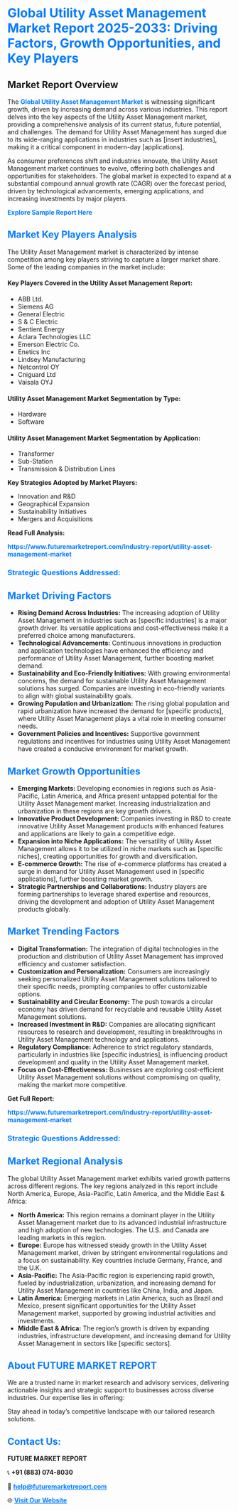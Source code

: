 <h1 style="color: #007BFF;">Global Utility Asset Management Market Report 2025-2033: Driving Factors, Growth Opportunities, and Key Players</h1>

<section id="overview">
<h2>Market Report Overview</h2>
<p>The <a href="https://www.futuremarketreport.com/industry-report/utility-asset-management-market" style="color: #007BFF; text-decoration: none;"><strong>Global Utility Asset Management Market</strong></a> is witnessing significant growth, driven by increasing demand across various industries. This report delves into the key aspects of the Utility Asset Management market, providing a comprehensive analysis of its current status, future potential, and challenges. The demand for Utility Asset Management has surged due to its wide-ranging applications in industries such as [insert industries], making it a critical component in modern-day [applications].</p>
<p>As consumer preferences shift and industries innovate, the Utility Asset Management market continues to evolve, offering both challenges and opportunities for stakeholders. The global market is expected to expand at a substantial compound annual growth rate (CAGR) over the forecast period, driven by technological advancements, emerging applications, and increasing investments by major players.</p>
</section>

<section id="overview">
<p><a href="https://www.futuremarketreport.com/request-sample/reportId=105254" style="color: #007BFF; text-decoration: none;"><strong>Explore Sample Report Here</strong></a></p>
</section>

<section id="key-players">
<h2 style="color: #007BFF;">Market Key Players Analysis</h2>
<p>The Utility Asset Management market is characterized by intense competition among key players striving to capture a larger market share. Some of the leading companies in the market include:</p>
<h4>Key Players Covered in the Utility Asset Management Report:</h4>
<ul><li>ABB Ltd.</li><li>Siemens AG</li><li>General Electric</li><li>S &amp; C Electric</li><li>Sentient Energy</li><li>Aclara Technologies LLC</li><li>Emerson Electric Co.</li><li>Enetics Inc</li><li>Lindsey Manufacturing</li><li>Netcontrol OY</li><li>Cniguard Ltd</li><li>Vaisala OYJ</li></ul>
<h4>Utility Asset Management Market Segmentation by Type:</h4>
<ul><li>Hardware</li><li>Software</li></ul>

<h4>Utility Asset Management Market Segmentation by Application:</h4>
<ul><li>Transformer</li><li>Sub-Station</li><li>Transmission &amp; Distribution Lines</li></ul>
<p><strong>Key Strategies Adopted by Market Players:</strong></p>
<ul>
<li>Innovation and R&D</li>
<li>Geographical Expansion</li>
<li>Sustainability Initiatives</li>
<li>Mergers and Acquisitions</li>
</ul>
</section>

<section>
<p><strong>Read Full Analysis: </strong></p><a href="https://www.futuremarketreport.com/industry-report/utility-asset-management-market" style="color: #007BFF; text-decoration: none;"><strong>https://www.futuremarketreport.com/industry-report/utility-asset-management-market</strong></a>
<h3 style="color: #007BFF;">Strategic Questions Addressed:</h3>
</section>

<section id="driving-factors">
<h2 style="color: #007BFF;">Market Driving Factors</h2>
<ul>
<li><strong>Rising Demand Across Industries:</strong> The increasing adoption of Utility Asset Management in industries such as [specific industries] is a major growth driver. Its versatile applications and cost-effectiveness make it a preferred choice among manufacturers.</li>
<li><strong>Technological Advancements:</strong> Continuous innovations in production and application technologies have enhanced the efficiency and performance of Utility Asset Management, further boosting market demand.</li>
<li><strong>Sustainability and Eco-Friendly Initiatives:</strong> With growing environmental concerns, the demand for sustainable Utility Asset Management solutions has surged. Companies are investing in eco-friendly variants to align with global sustainability goals.</li>
<li><strong>Growing Population and Urbanization:</strong> The rising global population and rapid urbanization have increased the demand for [specific products], where Utility Asset Management plays a vital role in meeting consumer needs.</li>
<li><strong>Government Policies and Incentives:</strong> Supportive government regulations and incentives for industries using Utility Asset Management have created a conducive environment for market growth.</li>
</ul>
</section>

<section id="growth-opportunities">
<h2 style="color: #007BFF;">Market Growth Opportunities</h2>
<ul>
<li><strong>Emerging Markets:</strong> Developing economies in regions such as Asia-Pacific, Latin America, and Africa present untapped potential for the Utility Asset Management market. Increasing industrialization and urbanization in these regions are key growth drivers.</li>
<li><strong>Innovative Product Development:</strong> Companies investing in R&D to create innovative Utility Asset Management products with enhanced features and applications are likely to gain a competitive edge.</li>
<li><strong>Expansion into Niche Applications:</strong> The versatility of Utility Asset Management allows it to be utilized in niche markets such as [specific niches], creating opportunities for growth and diversification.</li>
<li><strong>E-commerce Growth:</strong> The rise of e-commerce platforms has created a surge in demand for Utility Asset Management used in [specific applications], further boosting market growth.</li>
<li><strong>Strategic Partnerships and Collaborations:</strong> Industry players are forming partnerships to leverage shared expertise and resources, driving the development and adoption of Utility Asset Management products globally.</li>
</ul>
</section>

<section id="trending-factors">
<h2 style="color: #007BFF;">Market Trending Factors</h2>
<ul>
<li><strong>Digital Transformation:</strong> The integration of digital technologies in the production and distribution of Utility Asset Management has improved efficiency and customer satisfaction.</li>
<li><strong>Customization and Personalization:</strong> Consumers are increasingly seeking personalized Utility Asset Management solutions tailored to their specific needs, prompting companies to offer customizable options.</li>
<li><strong>Sustainability and Circular Economy:</strong> The push towards a circular economy has driven demand for recyclable and reusable Utility Asset Management solutions.</li>
<li><strong>Increased Investment in R&D:</strong> Companies are allocating significant resources to research and development, resulting in breakthroughs in Utility Asset Management technology and applications.</li>
<li><strong>Regulatory Compliance:</strong> Adherence to strict regulatory standards, particularly in industries like [specific industries], is influencing product development and quality in the Utility Asset Management market.</li>
<li><strong>Focus on Cost-Effectiveness:</strong> Businesses are exploring cost-efficient Utility Asset Management solutions without compromising on quality, making the market more competitive.</li>
</ul>
</section>

<section>
<p><strong>Get Full Report: </strong></p><a href="https://www.futuremarketreport.com/industry-report/utility-asset-management-market" style="color: #007BFF; text-decoration: none;"><strong>https://www.futuremarketreport.com/industry-report/utility-asset-management-market</strong></a>
<h3 style="color: #007BFF;">Strategic Questions Addressed:</h3>
</section>


<section id="regional-analysis">
<h2 style="color: #007BFF;">Market Regional Analysis</h2>
<p>The global Utility Asset Management market exhibits varied growth patterns across different regions. The key regions analyzed in this report include North America, Europe, Asia-Pacific, Latin America, and the Middle East & Africa:</p>
<ul>
<li><strong>North America:</strong> This region remains a dominant player in the Utility Asset Management market due to its advanced industrial infrastructure and high adoption of new technologies. The U.S. and Canada are leading markets in this region.</li>
<li><strong>Europe:</strong> Europe has witnessed steady growth in the Utility Asset Management market, driven by stringent environmental regulations and a focus on sustainability. Key countries include Germany, France, and the U.K.</li>
<li><strong>Asia-Pacific:</strong> The Asia-Pacific region is experiencing rapid growth, fueled by industrialization, urbanization, and increasing demand for Utility Asset Management in countries like China, India, and Japan.</li>
<li><strong>Latin America:</strong> Emerging markets in Latin America, such as Brazil and Mexico, present significant opportunities for the Utility Asset Management market, supported by growing industrial activities and investments.</li>
<li><strong>Middle East & Africa:</strong> The region’s growth is driven by expanding industries, infrastructure development, and increasing demand for Utility Asset Management in sectors like [specific sectors].</li>
</ul>
</section>

<footer>
<h2 style="color: #007BFF;">About FUTURE MARKET REPORT</h2>
<p>We are a trusted name in market research and advisory services, delivering actionable insights and strategic support to businesses across diverse industries. Our expertise lies in offering:</p>

<p>Stay ahead in today’s competitive landscape with our tailored research solutions.</p>

<h2 style="color: #007BFF;">Contact Us:</h2>
<p><strong>FUTURE MARKET REPORT</strong></p>
<p>📞 <strong>+91 (883) 074-8030</strong></p>
<p>📧 <strong><a href="mailto:help@futuremarketreport.com" style="color: #007BFF;">help@futuremarketreport.com</a></strong></p>
<p>🌐 <strong><a href="https://www.futuremarketreport.com/" style="color: #007BFF;">Visit Our Website</a></strong></p>
</footer>